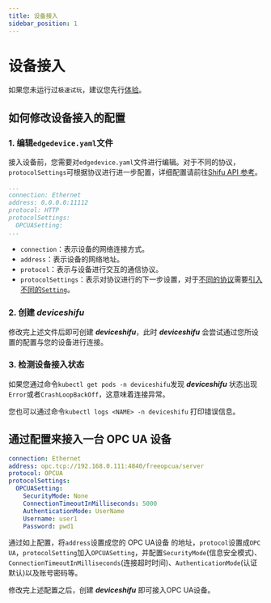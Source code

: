 ```yaml
---
title: 设备接入
sidebar_position: 1
---
```


# 设备接入

如果您未运行过`极速试玩`，建议您先行[体验](tutorials/try-demo.md)。

## 如何修改设备接入的配置

### 1. 编辑`edgedevice.yaml`文件

接入设备前，您需要对`edgedevice.yaml`文件进行编辑。对于不同的协议，`protocolSettings`可根据协议进行进一步配置，详细配置请前往[Shifu API 参考](references/api/edgedevice.md#protocolsettings)。

```yaml  
...
connection: Ethernet  
address: 0.0.0.0:11112
protocol: HTTP 
protocolSettings:  
  OPCUASetting:  
...
```

- `connection`：表示设备的网络连接方式。
- `address`：表示设备的网络地址。
- `protocol`：表示与设备进行交互的通信协议。
- `protocolSettings`：表示对协议进行的下一步设置，对于[不同的协议](guides/compatible-protocols.md)需要[引入不同的`Setting`](references/api/edgedevice.md#protocolsettings)。

### 2. 创建 ***deviceshifu***

修改完上述文件后即可创建 ***deviceshifu***，此时 ***deviceshifu*** 会尝试通过您所设置的配置与您的设备进行连接。

### 3. 检测设备接入状态

如果您通过命令`kubectl get pods -n deviceshifu`发现 ***deviceshifu*** 状态出现`Error`或者`CrashLoopBackOff`，这意味着连接异常。

您也可以通过命令`kubectl logs <NAME> -n deviceshifu` 打印错误信息。

## 通过配置来接入一台 OPC UA 设备

```yaml
connection: Ethernet  
address: opc.tcp://192.168.0.111:4840/freeopcua/server 
protocol: OPCUA  
protocolSettings:  
  OPCUASetting:  
    SecurityMode: None  
    ConnectionTimeoutInMilliseconds: 5000  
    AuthenticationMode: UserName  
    Username: user1  
    Password: pwd1
```

通过如上配置，将`address`设置成您的 OPC UA设备 的地址，`protocol`设置成`OPC UA`，`protocolSetting`加入`OPCUASetting`，并配置`SecurityMode`(信息安全模式)、`ConnectionTimeoutInMilliseconds`(连接超时时间)、`AuthenticationMode`(认证默认)以及账号密码等。  

修改完上述配置之后，创建 ***deviceshifu*** 即可接入OPC UA设备。

